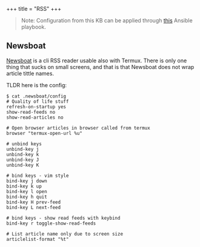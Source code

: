+++
title = "RSS"
+++

> Note: Configuration from this KB can be applied through [this](https://github.com/Mamut3D/mamut3d.github.io/blob/main/ansible/playbooks/personal_config.yml) Ansible playbook.

## Newsboat

[Newsboat](https://newsboat.org) is a cli RSS reader usable also with Termux. There is only one thing that sucks on small screens, and that is that Newsboat does not wrap article tittle names.

TLDR here is the config:

```conscole
$ cat .newsboat/config
# Quality of life stuff
refresh-on-startup yes
show-read-feeds no
show-read-articles no

# Open browser articles in browser called from termux
browser "termux-open-url %u"

# unbind keys
unbind-key j
unbind-key k
unbind-key J
unbind-key K

# bind keys - vim style
bind-key j down
bind-key k up
bind-key l open
bind-key h quit
bind-key H prev-feed
bind-key L next-feed

# bind keys - show read feeds with keybind
bind-key r toggle-show-read-feeds

# List article name only due to screen size
articlelist-format "%t"
```
